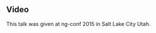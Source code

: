 <!--
{
"name" : "change-detection-reinvented",
"version" : "0.1",
"title" : "Change Detection Reinvented",
"description" : "TBD",
"homepage" : "https://www.youtube.com/embed/jvKGQSFQf10",
"canonicalSource" : "https://www.youtube.com/embed/jvKGQSFQf10",
"freshnessDate" : 2015-03-06,
"license" : "All Rights Reserved"
}
-->

<!-- @section -->

## Video

This talk was given at ng-conf 2015 in Salt Lake City Utah.

<!-- @asset, "contentType": "outlearn/video", "provider": "youtube", "url": "https://www.youtube.com/embed/jvKGQSFQf10" -->
